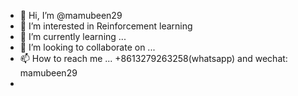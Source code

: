 - 👋 Hi, I’m @mamubeen29
- 👀 I’m interested in Reinforcement learning
- 🌱 I’m currently learning ...
- 💞️ I’m looking to collaborate on ...
- 📫 How to reach me ... +8613279263258(whatsapp) and wechat: mamubeen29
- 

<!---
mamubeen29/mamubeen29 is a ✨ special ✨ repository because its `README.md` (this file) appears on your GitHub profile.
You can click the Preview link to take a look at your changes.
--->
